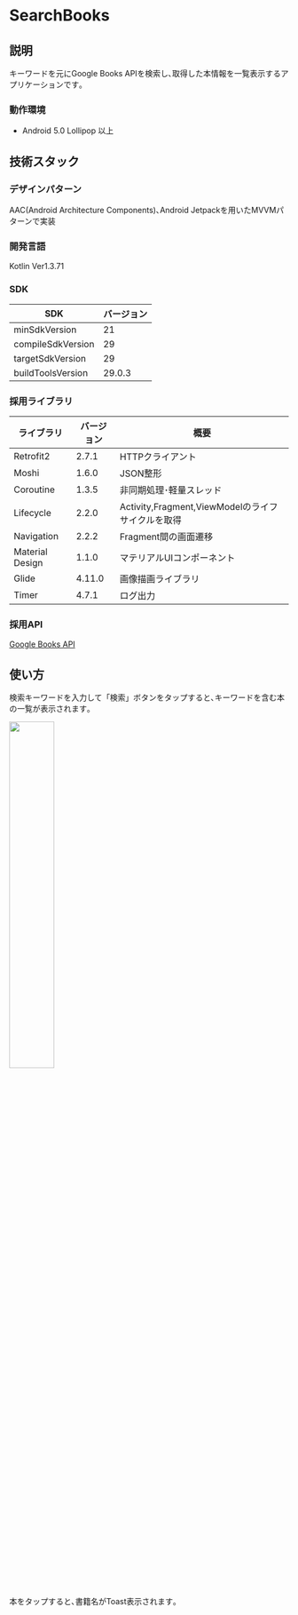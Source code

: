 # SearchBooks

## 説明

キーワードを元にGoogle Books APIを検索し､取得した本情報を一覧表示するアプリケーションです｡

### 動作環境

- Android 5.0 Lollipop 以上

## 技術スタック

### デザインパターン

AAC(Android Architecture Components)､Android Jetpackを用いたMVVMパターンで実装

### 開発言語

Kotlin Ver1.3.71

### SDK

| SDK               | バージョン |
| ----------------- | ---------- |
| minSdkVersion     | 21         |
| compileSdkVersion | 29         |
| targetSdkVersion  | 29         |
| buildToolsVersion | 29.0.3     |

### 採用ライブラリ

| ライブラリ      | バージョン | 概要                                              |
| --------------- | ---------- | ------------------------------------------------- |
| Retrofit2       | 2.7.1      | HTTPクライアント                                  |
| Moshi           | 1.6.0      | JSON整形                                          |
| Coroutine       | 1.3.5      | 非同期処理･軽量スレッド                           |
| Lifecycle       | 2.2.0      | Activity,Fragment,ViewModelのライフサイクルを取得 |
| Navigation      | 2.2.2      | Fragment間の画面遷移                              |
| Material Design | 1.1.0      | マテリアルUIコンポーネント                        |
| Glide           | 4.11.0     | 画像描画ライブラリ                                |
| Timer           | 4.7.1      | ログ出力                                          |

### 採用API

[Google Books API](https://developers.google.com/books?hl=ja)

## 使い方

 検索キーワードを入力して「検索」ボタンをタップすると､キーワードを含む本の一覧が表示されます｡

<img src="https://user-images.githubusercontent.com/23581157/82151417-9cb75b80-9896-11ea-99a6-74e0a5424c33.png" width=40% height=40% >

本をタップすると､書籍名がToast表示されます｡